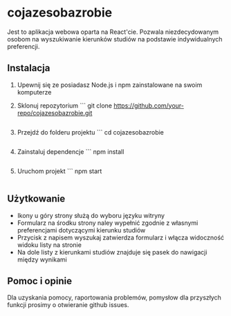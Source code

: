 # cojazesobazrobie

Jest to aplikacja webowa oparta na React'cie. Pozwala niezdecydowanym osobom na wyszukiwanie kierunków studiów na podstawie indywidualnych preferencji.

## Instalacja

1. Upewnij się ze posiadasz Node.js i npm zainstalowane na swoim komputerze
2. Sklonuj repozytorium ```
   git clone https://github.com/your-repo/cojazesobazrobie.git

   ```

   ```

3. Przejdź do folderu projektu ```
   cd cojazesobazrobie

   ```

   ```

4. Zainstaluj dependencje ```
   npm install

   ```

   ```

5. Uruchom projekt ```
   npm start

   ```

   ```

## Użytkowanie

- Ikony u góry strony służą do wyboru języku witryny
- Formularz na środku strony naley wypełnić zgodnie z własnymi preferencjami dotyczącymi kierunku studiów
- Przycisk z napisem wyszukaj zatwierdza formularz i włącza widoczność widoku listy na stronie
- Na dole listy z kierunkami studiów znajduje się pasek do nawigacji między wynikami

## Pomoc i opinie

Dla uzyskania pomocy, raportowania problemów, pomysłow dla przyszłych funkcji prosimy o otwieranie github issues.
